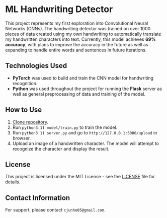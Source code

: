 # ML Handwriting Detector

This project represents my first exploration into Convolutional Neural Networks (CNNs). The handwriting detector was trained on over 1000 pieces of data created using my own handwriting to automatically translate my handwritten characters into text. Currently, this model achieves **69% accuracy**, with plans to improve the accuracy in the future as well as expanding to handle entire words and sentences in future iterations.

## Technologies Used

* **PyTorch** was used to build and train the CNN model for handwriting recognition.
* **Python** was used throughout the project for running the **Flask** server as well as general preprocessing of data and training of the model.

## How to Use

1. [Clone repository](https://github.com/junhecui/handwriting-detector).
2. Run `python3.11 model/train.py` to train the model.
3. Run `python3.11 server.py` and go to `http://127.0.0.1:5000/upload` in browser.
4. Upload an image of a handwritten character. The model will attempt to recognize the character and display the result.

## License

This project is licensed under the MIT License - see the [LICENSE](LICENSE) file for details.

## Contact Information

For support, please contact `cjunhe05@gmail.com`.
